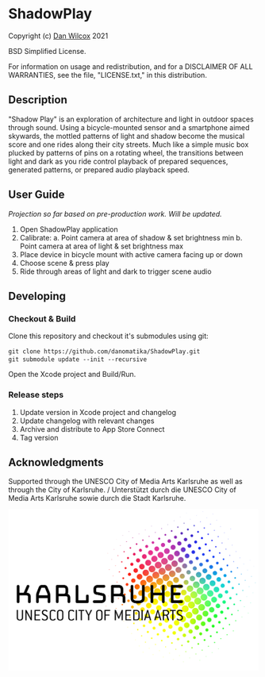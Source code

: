 ShadowPlay
==========

Copyright (c) [Dan Wilcox](danomatika.com) 2021

BSD Simplified License.

For information on usage and redistribution, and for a DISCLAIMER OF ALL
WARRANTIES, see the file, "LICENSE.txt," in this distribution.

Description
-----------

"Shadow Play" is an exploration of architecture and light in outdoor spaces through sound. Using a bicycle-mounted sensor and a smartphone aimed skywards, the mottled patterns of light and shadow become the musical score and one rides along their city streets. Much like a simple music box plucked by patterns of pins on a rotating wheel, the transitions between light and dark as you ride control playback of prepared sequences, generated patterns, or prepared audio playback speed.

User Guide
----------

_Projection so far based on pre-production work. Will be updated._

1. Open ShadowPlay application
2. Calibrate:
  a. Point camera at area of shadow & set brightness min
  b. Point camera at area of light & set brightness max
3. Place device in bicycle mount with active camera facing up or down
4. Choose scene & press play
5. Ride through areas of light and dark to trigger scene audio

Developing
----------

### Checkout & Build

Clone this repository and checkout it's submodules using git:

    git clone https://github.com/danomatika/ShadowPlay.git
    git submodule update --init --recursive

Open the Xcode project and Build/Run.

### Release steps

1. Update version in Xcode project and changelog
2. Update changelog with relevant changes
3. Archive and distribute to App Store Connect
4. Tag version

Acknowledgments
---------------

Supported through the UNESCO City of Media Arts Karlsruhe as well as through the City of Karlsruhe. / Unterstützt durch die UNESCO City of Media Arts Karlsruhe sowie durch die Stadt Karlsruhe.

![KA UNESCO COMA logo](media/logo_karlsruhe-unesco_rgb.svg)
